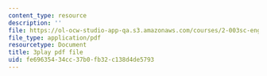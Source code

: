 ```yaml
---
content_type: resource
description: ''
file: https://ol-ocw-studio-app-qa.s3.amazonaws.com/courses/2-003sc-engineering-dynamics-fall-2011/fe69635434cc37b0fb32c138d4de5793_NHedXxUO-Bg.pdf
file_type: application/pdf
resourcetype: Document
title: 3play pdf file
uid: fe696354-34cc-37b0-fb32-c138d4de5793
---
```

